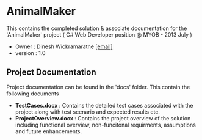 # AnimalMaker 

This contains the completed solution & associate documentation for the 'AnimalMaker' project ( C# Web Developer position @ MYOB - 2013 July )
- Owner : Dinesh Wickramaratne [[email]](mailto:dineshw@gmail.com)
- version : 1.0


## Project Documentation

Project documentation can be found in the 'docs' folder. This contain the following documents

* <b>TestCases.docx</b>		: Contains the detailed test cases associated with the project along with test scenario and expected results etc.
* <b>ProjectOverview.docx</b> 	: Contains the project overview of the solution including functional overview, non-funcitonal requirments, assumptions and future enhancements.
